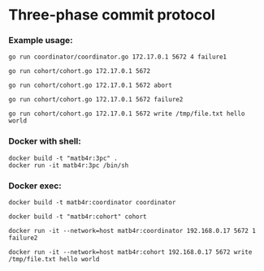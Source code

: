 # Three-phase commit protocol

### Example usage:

```
go run coordinator/coordinator.go 172.17.0.1 5672 4 failure1
```

```
go run cohort/cohort.go 172.17.0.1 5672 
```

```
go run cohort/cohort.go 172.17.0.1 5672 abort
```

```
go run cohort/cohort.go 172.17.0.1 5672 failure2
```

```
go run cohort/cohort.go 172.17.0.1 5672 write /tmp/file.txt hello world 
```

### Docker with shell:
```
docker build -t "matb4r:3pc" .
docker run -it matb4r:3pc /bin/sh
```

### Docker exec:

```
docker build -t matb4r:coordinator coordinator
```

```
docker build -t "matb4r:cohort" cohort
```

```
docker run -it --network=host matb4r:coordinator 192.168.0.17 5672 1 failure2
```

```
docker run -it --network=host matb4r:cohort 192.168.0.17 5672 write /tmp/file.txt hello world
```
